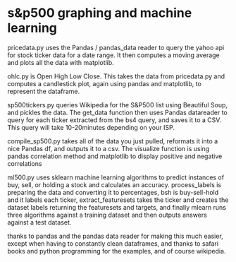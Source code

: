 # s&p500 graphing and machine learning 

pricedata.py uses the Pandas / pandas_data reader to query the yahoo api for stock ticker data for a date range. It then computes a moving average and plots all the data with matplotlib.

ohlc.py is Open High Low Close. This takes the data from pricedata.py and computes a candlestick plot, again using pandas and matplotlib, to represent the dataframe.

sp500tickers.py queries Wikipedia for the S&P500 list using Beautiful Soup, and pickles the data. The get_data function then uses Pandas datareader to query for each ticker extracted from the bs4 query, and saves it to a CSV. This query will take 10-20minutes depending on your ISP.

compile_sp500.py takes all of the data you just pulled, reformats it into a nice Pandas df, and outputs it to a csv. The visualize function is using pandas correlation method and matplotlib to display positive and negative correlations

ml500.py uses sklearn machine learning algorithms to predict instances of buy, sell, or holding a stock and calculates an accuracy. process_labels is preparing the data and converting it to percentages, bsh is buy-sell-hold and it labels each ticker, extract_featuresets takes the ticker and creates the dataset labels returning the featuresets and targets, and finally mlearn runs three algorithms against a training dataset and then outputs answers against a test dataset.

thanks to pandas and the pandas data reader for making this much easier, except when having to constantly clean dataframes, and thanks to safari books and python programming for the examples, and of course wikipedia.

